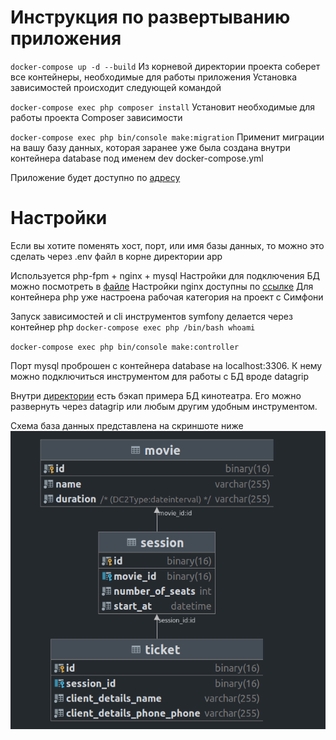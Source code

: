 # Инструкция по развертыванию приложения

``docker-compose up -d --build``
Из корневой директории проекта соберет все контейнеры, необходимые для работы приложения Установка зависимостей
происходит следующей командой

`` docker-compose exec php composer install ``
Установит необходимые для работы проекта Composer зависимости

``docker-compose exec php bin/console make:migration``
Применит миграции на вашу базу данных, которая заранее уже была создана внутри контейнера database под именем dev
docker-compose.yml

Приложение будет доступно по [адресу](localhost:8080)

# Настройки

Если вы хотите поменять хост, порт, или имя базы данных, то можно это сделать через .env файл в корне директории app

Используется php-fpm + nginx + mysql Настройки для подключения БД можно посмотреть в [файле](docker-compose.yml)
Настройки nginx доступны по [ссылке](docker/nginx/default.conf)
Для контейнера php уже настроена рабочая категория на проект с Симфони

Запуск зависимостей и cli инструментов symfony делается через контейнер php
`` docker-compose exec php /bin/bash whoami ``

`` docker-compose exec php bin/console make:controller ``

Порт mysql проброшен с контейнера database на localhost:3306. К нему можно подключиться инструментом для работы с БД
вроде datagrip

Внутри [директории](mysql-backup) есть бэкап примера БД кинотеатра. Его можно развернуть через datagrip или любым другим
удобным инструментом.

Схема база данных представлена на скриншоте ниже
![img.png](img.png)
